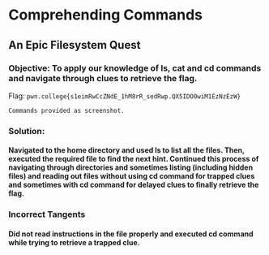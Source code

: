 # Comprehending Commands
## An Epic Filesystem Quest

### Objective: To apply our knowledge of ls, cat and cd commands and navigate through clues to retrieve the flag.

Flag: `pwn.college{s1eimRwCcZNdE_1hM8rR_sedRwp.QX5IDO0wiM1EzNzEzW}`

```
Commands provided as screenshot.
```

### Solution: 

#### Navigated to the home directory and used ls to list all the files. Then, executed the required file to find the next hint. Continued this process of navigating through directories and sometimes listing (including hidden files) and reading out files without using cd command for **trapped clues** and sometimes with cd command for **delayed clues** to finally retrieve the flag.

### Incorrect Tangents

#### Did not read instructions in the file properly and executed cd command while trying to retrieve a **trapped clue**.



